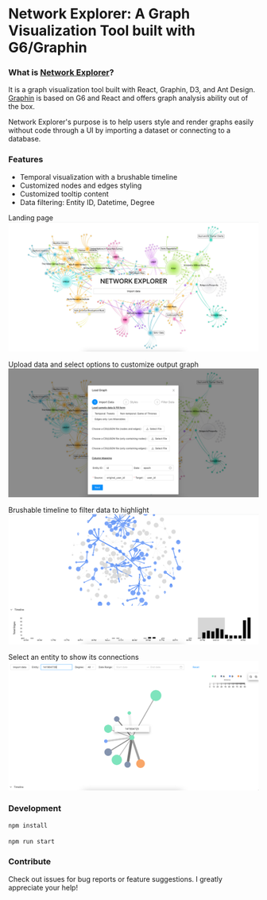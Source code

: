 # Network Explorer: A Graph Visualization Tool built with G6/Graphin

### What is [Network Explorer](http://network-explorer.s3-website-ap-southeast-1.amazonaws.com/)?

It is a graph visualization tool built with React, Graphin, D3, and Ant Design. [Graphin](https://github.com/antvis/Graphin) is based on G6 and React and offers graph analysis ability out of the box. 

Network Explorer's purpose is to help users style and render graphs easily without code through a UI by importing a dataset or connecting to a database.

### Features
* Temporal visualization with a brushable timeline
* Customized nodes and edges styling
* Customized tooltip content
* Data filtering: Entity ID, Datetime, Degree

Landing page
![cover](/assets/cover.png)

Upload data and select options to customize output graph
![form](/assets/form.png)

Brushable timeline to filter data to highlight
![cover](/assets/timeline.png)

Select an entity to show its connections
![cover](/assets/entity.png)

### Development

```
npm install

npm run start
```

### Contribute
Check out issues for bug reports or feature suggestions. I greatly appreciate your help!


